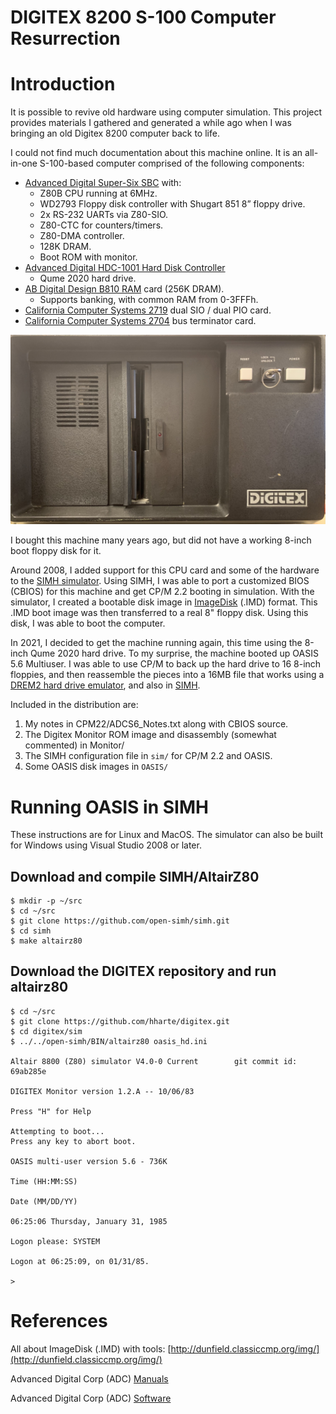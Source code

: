 # DIGITEX 8200 S-100 Computer Resurrection


# Introduction

It is possible to revive old hardware using computer simulation. This project provides materials I gathered and generated a while ago when I was bringing an old Digitex 8200 computer back to life.

I could not find much documentation about this machine online.  It is an all-in-one S-100-based computer comprised of the following components:



* [Advanced Digital Super-Six SBC](http://www.s100computers.com/Hardware%20Folder/Advanced%20Digital%20Corp/Super-Six/Super-Six.htm) with:
    * Z80B CPU running at 6MHz.
    * WD2793 Floppy disk controller with Shugart 851 8” floppy drive.
    * 2x RS-232 UARTs via Z80-SIO.
    * Z80-CTC for counters/timers.
    * Z80-DMA controller.
    * 128K DRAM.
    * Boot ROM with monitor.
* [Advanced Digital HDC-1001 Hard Disk Controller](http://www.s100computers.com/Hardware%20Folder/Advanced%20Digital%20Corp/HDC/HDC-1001.htm)
    * Qume 2020 hard drive.
* [AB Digital Design B810 RAM](https://worldradiohistory.com/hd2/IDX-Consumer/Archive-Byte-IDX/IDX/80s/80-81/Byte%201981-12-OCR-Page-0138.pdf) card (256K DRAM).
    * Supports banking, with common RAM from 0-3FFFh.
* [California Computer Systems 2719](https://deramp.com/downloads/mfe_archive/010-S100%20Computers%20and%20Boards/00-California%20Computer%20Systems/10-CCS%20S100%20Boards/CCS%202719%202%20Parallel%202%20Serial/) dual SIO / dual PIO card.
* [California Computer Systems 2704](https://deramp.com/downloads/mfe_archive/010-S100%20Computers%20and%20Boards/00-California%20Computer%20Systems/10-CCS%20S100%20Boards/CCS%202704%20Terminator%20Board/) bus terminator card.

![alt_text](https://raw.githubusercontent.com/hharte/digitex/master/images/DIGITEX-8200.JPG "image_tooltip")

I bought this machine many years ago, but did not have a working 8-inch boot floppy disk for it.

Around 2008, I added support for this CPU card and some of the hardware to the [SIMH simulator](https://github.com/open-simh/simh). Using SIMH, I was able to port a customized BIOS (CBIOS) for this machine and get CP/M 2.2 booting in simulation. With the simulator, I created a bootable disk image in [ImageDisk](http://dunfield.classiccmp.org/img/) (.IMD) format. This .IMD boot image was then transferred to a real 8" floppy disk. Using this disk, I was able to boot the computer.

In 2021, I decided to get the machine running again, this time using the 8-inch Qume 2020 hard drive.  To my surprise, the machine booted up OASIS 5.6 Multiuser.  I was able to use CP/M to back up the hard drive to 16 8-inch floppies, and then reassemble the pieces into a 16MB file that works using a [DREM2 hard drive emulator](https://www.drem.info/), and also in [SIMH](https://github.com/open-simh/simh).

Included in the distribution are:



1. My notes in CPM22/ADCS6_Notes.txt along with CBIOS source.
2. The Digitex Monitor ROM image and disassembly (somewhat commented) in Monitor/
3. The SIMH configuration file in `sim/` for CP/M 2.2 and OASIS.
4. Some OASIS disk images in `OASIS/`


# Running OASIS in SIMH

These instructions are for Linux and MacOS.  The simulator can also be built for Windows using Visual Studio 2008 or later.


## Download and compile SIMH/AltairZ80


```
$ mkdir -p ~/src
$ cd ~/src
$ git clone https://github.com/open-simh/simh.git
$ cd simh
$ make altairz80
```



## Download the DIGITEX repository and run altairz80


```
$ cd ~/src
$ git clone https://github.com/hharte/digitex.git
$ cd digitex/sim
$ ../../open-simh/BIN/altairz80 oasis_hd.ini

Altair 8800 (Z80) simulator V4.0-0 Current        git commit id: 69ab285e

DIGITEX Monitor version 1.2.A -- 10/06/83

Press "H" for Help

Attempting to boot...
Press any key to abort boot.

OASIS multi-user version 5.6 - 736K

Time (HH:MM:SS) 

Date (MM/DD/YY) 

06:25:06 Thursday, January 31, 1985

Logon please: SYSTEM

Logon at 06:25:09, on 01/31/85.

>
```



# References

All about ImageDisk (.IMD) with tools: [http://dunfield.classiccmp.org/img/](http://dunfield.classiccmp.org/img/)

Advanced Digital Corp (ADC) [Manuals](http://bitsavers.trailing-edge.com/pdf/advancedDigitalCorp/)

Advanced Digital Corp (ADC) [Software](http://bitsavers.trailing-edge.com/bits/AdvancedDigitalCorp/)

